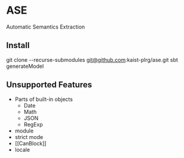 # ASE
Automatic Semantics Extraction

## Install
git clone --recurse-submodules git@github.com:kaist-plrg/ase.git
sbt generateModel

## Unsupported Features
- Parts of built-in objects
  - Date
  - Math
  - JSON
  - RegExp
- module
- strict mode
- [[CanBlock]]
- locale
